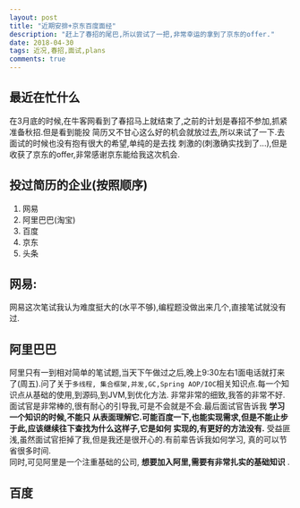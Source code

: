 ```yaml
---
layout: post
title: "近期安排+京东百度面经"
description: "赶上了春招的尾巴,所以尝试了一把,非常幸运的拿到了京东的offer."
date: 2018-04-30
tags: 近况,春招,面试,plans
comments: true
---
```


## 最近在忙什么
在3月底的时候,在牛客网看到了春招马上就结束了,之前的计划是春招不参加,抓紧准备秋招.但是看到能投
简历又不甘心这么好的机会就放过去,所以来试了一下.去面试的时候也没有抱有很大的希望,单纯的是去找
刺激的(刺激确实找到了...),但是收获了京东的offer,非常感谢京东能给我这次机会.     

## 投过简历的企业(按照顺序)
1. 网易
2. 阿里巴巴(淘宝)
3. 百度
4. 京东
5. 头条

## 网易:
网易这次笔试我认为难度挺大的(水平不够),编程题没做出来几个,直接笔试就没有过.    

## 阿里巴巴
阿里只有一到相对简单的笔试题,当天下午做过之后,晚上9:30左右1面电话就打来了(周五).问了关于`多线程,
集合框架,并发,GC,Spring AOP/IOC`相关知识点.每一个知识点从基础的使用,到源码,到JVM,到优化方法.
非常非常的细致,我答的非常不好.    
面试官是非常棒的,很有耐心的引导我,可是不会就是不会.最后面试官告诉我 **学习一个知识的时候,不能只
从表面理解它.可能百度一下,也能实现需求,但是不能止步于此,应该继续往下查找为什么这样子,它是如何
实现的,有更好的方法没有.** 受益匪浅,虽然面试官拒掉了我,但是我还是很开心的.有前辈告诉我如何学习,
真的可以节省很多时间.     
同时,可见阿里是一个注重基础的公司, **想要加入阿里,需要有非常扎实的基础知识** .

## 百度
